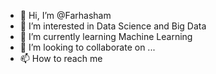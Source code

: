 - 👋 Hi, I’m @Farhasham
- 👀 I’m interested in Data Science and Big Data
- 🌱 I’m currently learning Machine Learning 
- 💞️ I’m looking to collaborate on ...
- 📫 How to reach me

<!---
Farhasham/Farhasham is a ✨ special ✨ repository because its `README.md` (this file) appears on your GitHub profile.
You can click the Preview link to take a look at your changes.
--->

